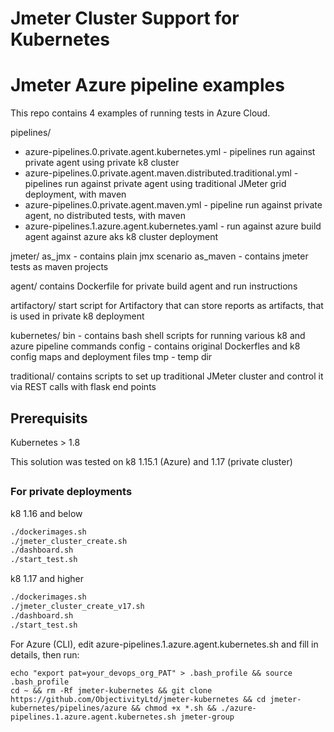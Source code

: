 # Jmeter Cluster Support for Kubernetes
# Jmeter Azure pipeline examples

This repo contains 4 examples of running tests in Azure Cloud.

pipelines/
 - azure-pipelines.0.private.agent.kubernetes.yml - pipelines run against private agent using private k8 cluster
 - azure-pipelines.0.private.agent.maven.distributed.traditional.yml - pipelines run against private agent using traditional JMeter grid deployment, with maven
 - azure-pipelines.0.private.agent.maven.yml - pipeline run against private agent, no distributed tests,  with maven
 - azure-pipelines.1.azure.agent.kubernetes.yaml - run against azure build agent against azure aks k8 cluster deployment


jmeter/
 as_jmx - contains plain jmx scenario
 as_maven - contains jmeter tests as maven projects

agent/
 contains Dockerfile for private build agent and run instructions

artifactory/
 start script for Artifactory that can store reports as artifacts, that is used in private k8 deployment

kubernetes/
 bin - contains bash shell scripts for running various k8 and azure pipeline commands
 config - contains original Dockerfles and k8 config maps and deployment files
 tmp - temp dir

traditional/
  contains scripts to set up traditional JMeter cluster and control it via REST calls with flask end points



## Prerequisits

Kubernetes > 1.8


This solution was tested on k8 1.15.1 (Azure) and 1.17 (private cluster)

##

### For private deployments

k8 1.16 and below
```bash
./dockerimages.sh
./jmeter_cluster_create.sh
./dashboard.sh
./start_test.sh
```
k8 1.17 and higher

```bash
./dockerimages.sh
./jmeter_cluster_create_v17.sh
./dashboard.sh
./start_test.sh
```

For Azure (CLI), edit azure-pipelines.1.azure.agent.kubernetes.sh and fill in details, then run:
```
echo "export pat=your_devops_org_PAT" > .bash_profile && source .bash_profile
cd ~ && rm -Rf jmeter-kubernetes && git clone https://github.com/ObjectivityLtd/jmeter-kubernetes && cd jmeter-kubernetes/pipelines/azure && chmod +x *.sh && ./azure-pipelines.1.azure.agent.kubernetes.sh jmeter-group
```


